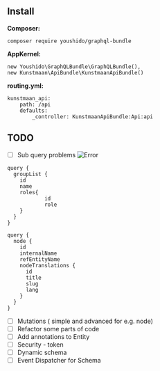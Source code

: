 ## Install

**Composer:**

```
composer require youshido/graphql-bundle
```

**AppKernel:**

```
new Youshido\GraphQLBundle\GraphQLBundle(),
new Kunstmaan\ApiBundle\KunstmaanApiBundle()
```

**routing.yml:**

```
kunstmaan_api:
    path: /api
    defaults:
        _controller: KunstmaanApiBundle:Api:api

```

## TODO

- [ ] Sub query problems
![Error](https://i.imgur.com/dordEh5.jpg)
```
query {
  groupList {
    id
    name
    roles{
			id
			role
    }
  }
}
```
```
query {
  node {
    id
    internalName
    refEntityName
    nodeTranslations {
      id
      title
      slug
      lang
    }
  }
}

```
- [ ] Mutations ( simple and advanced for e.g. node)
- [ ] Refactor some parts of code
- [ ] Add annotations to Entity
- [ ] Security - token
- [ ] Dynamic schema
- [ ] Event Dispatcher for Schema

